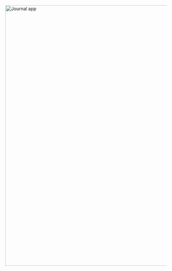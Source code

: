 
<img width="1385" height="812" alt="Journal app" src="https://github.com/user-attachments/assets/5c756ec2-804e-475d-8b5c-0b5cca707f01" />
